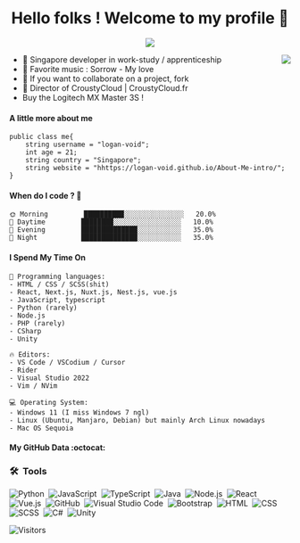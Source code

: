 <p align="center">
  <h1 align="center">Hello folks ! Welcome to my profile 👋</h1>
</p>
<p align="center">
  <a align="center" href="https://github.com/DenverCoder1/readme-typing-svg"><img src="https://readme-typing-svg.herokuapp.com?&font=IBM+Plex+Sans&color=F72EE2&size=25&lines=Welcome+to+my+GitHub+Profile!;" /></a>
</p>
<img align="right" src="https://media.giphy.com/media/M9gbBd9nbDrOTu1Mqx/giphy.gif">
<ul>
<li>🔭 Singapore developer in work-study / apprenticeship</li>
<li>🌱 Favorite music : Sorrow - My love</li>
<li>👯 If you want to collaborate on a project, fork</li>
<li>👾 Director of CroustyCloud | CroustyCloud.fr </li>
<li>Buy the Logitech MX Master 3S ! </li>
</ul>

#### A little more about me
```golang
public class me{
    string username = "logan-void";
    int age = 21;
    string country = "Singapore";
    string website = "hhttps://logan-void.github.io/About-Me-intro/";
}
```

#### When do I code ? 🐤
```text
🌞 Morning         ██████████░░░░░░░░░░░░░░░   20.0% 
🌆 Daytime         ████████░░░░░░░░░░░░░░░░░   10.0% 
🌃 Evening         ██████████████░░░░░░░░░░░   35.0%  
🌙 Night           ██████████████░░░░░░░░░░░   35.0% 
```

#### I Spend My Time On
```text
💬 Programming languages:
- HTML / CSS / SCSS(shit)
- React, Next.js, Nuxt.js, Nest.js, vue.js
- JavaScript, typescript
- Python (rarely)
- Node.js
- PHP (rarely)
- CSharp
- Unity

🔥 Editors:
- VS Code / VSCodium / Cursor
- Rider
- Visual Studio 2022
- Vim / NVim

💻 Operating System:
- Windows 11 (I miss Windows 7 ngl)
- Linux (Ubuntu, Manjaro, Debian) but mainly Arch Linux nowadays
- Mac OS Sequoia 
```


#### My GitHub Data :octocat:
<!-- ![SeenKid's GitHub stats](https://github-readme-stats.vercel.app/api?username=SeenKid&show_icons=true&theme=radical) -->
<!-- [![GitHub Streak](https://github-readme-streak-stats-tawny-mu.vercel.app?user=SeenKid&theme=telegram-gradient&hide_border=true&locale=fr&date_format=j%20M%5B%20Y%5D&fire=EB5454&background=45%2CEBB65B%2C9E54EB&hide_total_contributions=true)](https://git.io/streak-stats) -->
<!-- [![wakatime](https://wakatime.com/badge/user/c6c24fbd-57bf-4ef9-8290-c325419c208a.svg)](https://wakatime.com/@c6c24fbd-57bf-4ef9-8290-c325419c208a) -->

<!-- ### 🤝🏻 &nbsp;My Social networks : -->

<!-- <p align="center"> -->
<!-- <a href="https://logan-void.github.io/About-Me-intro/">Portfolio Link</a> -->

### 🛠 &nbsp;Tools

![Python](https://img.shields.io/badge/-Python-05122A?style=flat&logo=python)&nbsp;
![JavaScript](https://img.shields.io/badge/-JavaScript-05122A?style=flat&logo=javascript)&nbsp;
![TypeScript](https://img.shields.io/badge/-TypeScript-05122A?style=flat&logo=Typescript)&nbsp;
![Java](https://img.shields.io/badge/-Java-05122A?style=flat&logo=Java&logoColor=FFA518)&nbsp;
![Node.js](https://img.shields.io/badge/-Node.js-05122A?style=flat&logo=node.js)&nbsp;
![React](https://img.shields.io/badge/-React-05122A?style=flat&logo=React)&nbsp;
![Vue.js](https://img.shields.io/badge/-Vue.js-05122A?style=flat&logo=Vue.js)&nbsp;
![GitHub](https://img.shields.io/badge/-GitHub-05122A?style=flat&logo=github)&nbsp;
![Visual Studio Code](https://img.shields.io/badge/-Visual%20Studio%20Code-05122A?style=flat&logo=visual-studio-code&logoColor=007ACC)&nbsp;
![Bootstrap](https://img.shields.io/badge/-Bootstrap-05122A?style=flat&logo=bootstrap&logoColor=563D7C)&nbsp;
![HTML](https://img.shields.io/badge/-HTML-05122A?style=flat&logo=HTML5)&nbsp;
![CSS](https://img.shields.io/badge/-CSS-05122A?style=flat&logo=CSS3&logoColor=1572B6)&nbsp;
![SCSS](https://img.shields.io/badge/-SCSS-05122A?style=flat&logo=SCSS3&logoColor=1572B6)&nbsp;
![C#](https://img.shields.io/badge/-csharp-05122A?style=flat&logo=csharp)&nbsp;
![Unity](https://img.shields.io/badge/-Unity-05122A?style=flat&logo=Unity)&nbsp;

![Visitors](https://api.visitorbadge.io/api/visitors?path=https%3A%2F%2Fgithub.com%2FSeenKid&label=Views&labelColor=%23ff2233&countColor=%2334af7a)
